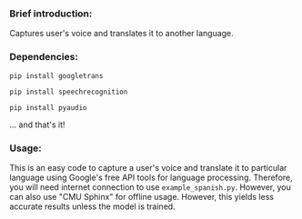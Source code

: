 ### Brief introduction:
Captures user's voice and translates it to another language.

### Dependencies:
`pip install googletrans`

`pip install speechrecognition`

`pip install pyaudio`

... and that's it!


### Usage:
This is an easy code to capture a user's voice and translate it to particular language using Google's free API tools for language processing. Therefore, you will need internet connection to use `example_spanish.py`. However, you can also use "CMU Sphinx" for offline usage. However, this yields less accurate results unless the model is trained.
